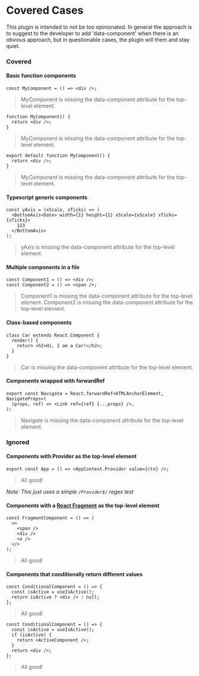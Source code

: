 # Covered Cases

This plugin is intended to not be too opinionated. In general the approach is to suggest to the developer to add 'data-component' when there is an obvious approach, but in questionable cases, the plugin will them and stay quiet.

### Covered

#### Basic function components

```tsx
const MyComponent = () => <div />;
```

> MyComponent is missing the data-component attribute for the top-level element.

```tsx
function MyComponent() {
  return <div />;
}
```

> MyComponent is missing the data-component attribute for the top-level element.

```tsx
export default function MyComponent() {
  return <div />;
}
```

> MyComponent is missing the data-component attribute for the top-level element.

#### Typescript generic components

```tsx
const yAxis = (xScale, xTicks) => (
  <BottomAxis<Date> width={1} height={1} xScale={xScale} xTicks={xTicks}>
    123
  </BottomAxis>
);
```

> yAxis is missing the data-component attribute for the top-level element.

#### Multiple components in a file

```tsx
const Component1 = () => <div />;
const Component2 = () => <span />;
```

> Component1 is missing the data-component attribute for the top-level element.
> Component2 is missing the data-component attribute for the top-level element.

#### Class-based components

```tsx
class Car extends React.Component {
  render() {
    return <h2>Hi, I am a Car!</h2>;
  }
}
```

> Car is missing the data-component attribute for the top-level element.

#### Components wrapped with forwardRef

```tsx
export const Navigate = React.forwardRef<HTMLAnchorElement, NavigateProps>(
  (props, ref) => <Link ref={ref} {...props} />,
);
```

> Navigate is missing the data-component attribute for the top-level element.

### Ignored

#### Components with Provider as the top-level element

```tsx
export const App = () => <AppContext.Provider value={ctx} />;
```

> All good!

_Note: This just uses a simple `/Provider$/` regex test_

#### Components with a [React Fragment](https://reactjs.org/docs/fragments.html) as the top-level element

```tsx
const FragmentComponent = () => (
  <>
    <span />
    <div />
    <a />
  </>
);
```

> All good!

#### Components that conditionally return different values

```tsx
const ConditionalComponent = () => {
  const isActive = useIsActive();
  return isActive ? <div /> : null;
};
```

> All good!

```tsx
const ConditionalComponent = () => {
  const isActive = useIsActive();
  if (isActive) {
    return <ActiveComponent />;
  }
  return <div />;
};
```

> All good!
